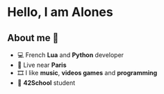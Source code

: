 # Hello, I am Alones

## About me 👋

- 💻 French **Lua** and **Python** developer
- 🚩 Live near **Paris**
- 🎞️ I like **music**, **videos games** and **programming**
- 🏢 **42School** student
